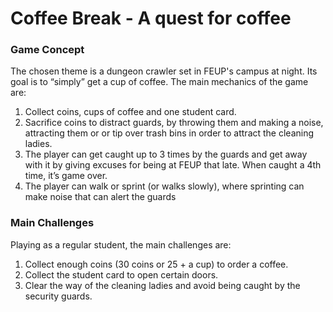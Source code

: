 # Coffee Break - A quest for coffee

### Game Concept
The chosen theme is a dungeon crawler set in FEUP's campus at night. Its goal is to “simply” get a cup of coffee.
The main mechanics of the game are:
1. Collect coins, cups of coffee and one student card. 
2. Sacrifice coins to distract guards, by throwing them and making a noise, attracting them or or tip over trash bins in order to attract the cleaning ladies.
3. The player can get caught up to 3 times by the guards and get away with it by giving excuses for being at FEUP that late. When caught a 4th time, it’s game over.
4. The player can walk or sprint (or walks slowly), where sprinting can make noise that can alert the guards

### Main Challenges
Playing as a regular student, the main challenges are:
1. Collect enough coins (30 coins or 25 + a cup) to order a coffee.
2. Collect the student card to open certain doors.
3. Clear the way of the cleaning ladies and avoid being caught by the security guards.
